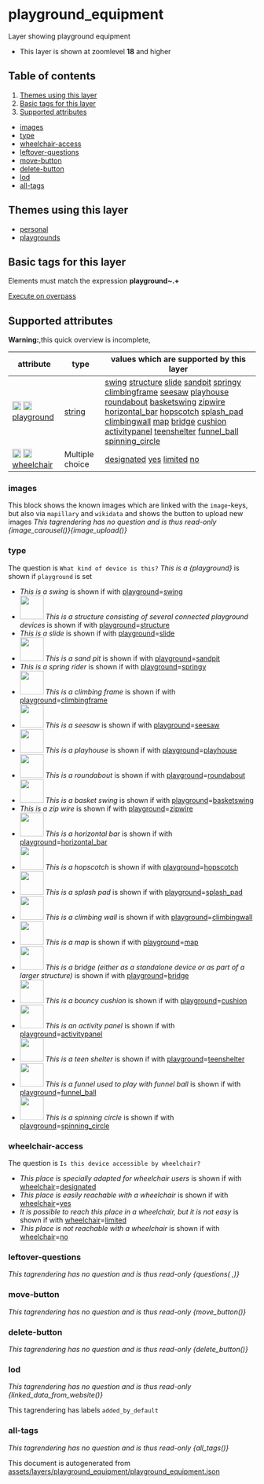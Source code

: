 [//]: # (WARNING: this file is automatically generated. Please find the sources at the bottom and edit those sources)

# playground_equipment




Layer showing playground equipment






 - This layer is shown at zoomlevel **18** and higher



## Table of contents

1. [Themes using this layer](#themes-using-this-layer)
2. [Basic tags for this layer](#basic-tags-for-this-layer)
3. [Supported attributes](#supported-attributes)
  - [images](#images)
  - [type](#type)
  - [wheelchair-access](#wheelchair-access)
  - [leftover-questions](#leftover-questions)
  - [move-button](#move-button)
  - [delete-button](#delete-button)
  - [lod](#lod)
  - [all-tags](#all-tags)

## Themes using this layer



 - [personal](https://mapcomplete.org/personal)
 - [playgrounds](https://mapcomplete.org/playgrounds)



## Basic tags for this layer

Elements must match the expression **playground~.+**

[Execute on overpass](http://overpass-turbo.eu/?Q=%5Bout%3Ajson%5D%5Btimeout%3A90%5D%3B%28%20%20%20%20nwr%5B%22playground%22%5D%28%7B%7Bbbox%7D%7D%29%3B%0A%29%3Bout%20body%3B%3E%3Bout%20skel%20qt%3B)

## Supported attributes

**Warning:**,this quick overview is incomplete,

| attribute | type | values which are supported by this layer |
-----|-----|----- |
| <a target="_blank" href='https://taginfo.openstreetmap.org/keys/playground#values'><img src='https://mapcomplete.org/assets/svg/search.svg' height='18px'></a> <a target="_blank" href='https://taghistory.raifer.tech/?#***/playground/'><img src='https://mapcomplete.org/assets/svg/statistics.svg' height='18px'></a> [playground](https://wiki.openstreetmap.org/wiki/Key:playground) | [string](../SpecialInputElements.md#string) | [swing](https://wiki.openstreetmap.org/wiki/Tag:playground%3Dswing) [structure](https://wiki.openstreetmap.org/wiki/Tag:playground%3Dstructure) [slide](https://wiki.openstreetmap.org/wiki/Tag:playground%3Dslide) [sandpit](https://wiki.openstreetmap.org/wiki/Tag:playground%3Dsandpit) [springy](https://wiki.openstreetmap.org/wiki/Tag:playground%3Dspringy) [climbingframe](https://wiki.openstreetmap.org/wiki/Tag:playground%3Dclimbingframe) [seesaw](https://wiki.openstreetmap.org/wiki/Tag:playground%3Dseesaw) [playhouse](https://wiki.openstreetmap.org/wiki/Tag:playground%3Dplayhouse) [roundabout](https://wiki.openstreetmap.org/wiki/Tag:playground%3Droundabout) [basketswing](https://wiki.openstreetmap.org/wiki/Tag:playground%3Dbasketswing) [zipwire](https://wiki.openstreetmap.org/wiki/Tag:playground%3Dzipwire) [horizontal_bar](https://wiki.openstreetmap.org/wiki/Tag:playground%3Dhorizontal_bar) [hopscotch](https://wiki.openstreetmap.org/wiki/Tag:playground%3Dhopscotch) [splash_pad](https://wiki.openstreetmap.org/wiki/Tag:playground%3Dsplash_pad) [climbingwall](https://wiki.openstreetmap.org/wiki/Tag:playground%3Dclimbingwall) [map](https://wiki.openstreetmap.org/wiki/Tag:playground%3Dmap) [bridge](https://wiki.openstreetmap.org/wiki/Tag:playground%3Dbridge) [cushion](https://wiki.openstreetmap.org/wiki/Tag:playground%3Dcushion) [activitypanel](https://wiki.openstreetmap.org/wiki/Tag:playground%3Dactivitypanel) [teenshelter](https://wiki.openstreetmap.org/wiki/Tag:playground%3Dteenshelter) [funnel_ball](https://wiki.openstreetmap.org/wiki/Tag:playground%3Dfunnel_ball) [spinning_circle](https://wiki.openstreetmap.org/wiki/Tag:playground%3Dspinning_circle) |
| <a target="_blank" href='https://taginfo.openstreetmap.org/keys/wheelchair#values'><img src='https://mapcomplete.org/assets/svg/search.svg' height='18px'></a> <a target="_blank" href='https://taghistory.raifer.tech/?#***/wheelchair/'><img src='https://mapcomplete.org/assets/svg/statistics.svg' height='18px'></a> [wheelchair](https://wiki.openstreetmap.org/wiki/Key:wheelchair) | Multiple choice | [designated](https://wiki.openstreetmap.org/wiki/Tag:wheelchair%3Ddesignated) [yes](https://wiki.openstreetmap.org/wiki/Tag:wheelchair%3Dyes) [limited](https://wiki.openstreetmap.org/wiki/Tag:wheelchair%3Dlimited) [no](https://wiki.openstreetmap.org/wiki/Tag:wheelchair%3Dno) |




### images
This block shows the known images which are linked with the `image`-keys, but also via `mapillary` and `wikidata` and shows the button to upload new images
_This tagrendering has no question and is thus read-only_
*{image_carousel()}{image_upload()}*




### type

The question is `What kind of device is this?`
*This is a {playground}* is shown if `playground` is set


 -  *This is a swing* is shown if with <a href='https://wiki.openstreetmap.org/wiki/Key:playground' target='_blank'>playground</a>=<a href='https://wiki.openstreetmap.org/wiki/Tag:playground%3Dswing' target='_blank'>swing</a>
 - <img src='https://raw.githubusercontent.com/pietervdvn/MapComplete/develop/./assets/layers/playground_equipment/SunwardCohousingPlayStructure2005.jpg' style='width: 3rem; height: 3rem'> *This is a structure consisting of several connected playground devices* is shown if with <a href='https://wiki.openstreetmap.org/wiki/Key:playground' target='_blank'>playground</a>=<a href='https://wiki.openstreetmap.org/wiki/Tag:playground%3Dstructure' target='_blank'>structure</a>
 -  *This is a slide* is shown if with <a href='https://wiki.openstreetmap.org/wiki/Key:playground' target='_blank'>playground</a>=<a href='https://wiki.openstreetmap.org/wiki/Tag:playground%3Dslide' target='_blank'>slide</a>
 - <img src='https://raw.githubusercontent.com/pietervdvn/MapComplete/develop/./assets/layers/playground_equipment/Zandbakw.jpg' style='width: 3rem; height: 3rem'> *This is a sand pit* is shown if with <a href='https://wiki.openstreetmap.org/wiki/Key:playground' target='_blank'>playground</a>=<a href='https://wiki.openstreetmap.org/wiki/Tag:playground%3Dsandpit' target='_blank'>sandpit</a>
 -  *This is a spring rider* is shown if with <a href='https://wiki.openstreetmap.org/wiki/Key:playground' target='_blank'>playground</a>=<a href='https://wiki.openstreetmap.org/wiki/Tag:playground%3Dspringy' target='_blank'>springy</a>
 - <img src='https://raw.githubusercontent.com/pietervdvn/MapComplete/develop/./assets/layers/playground_equipment/DeimosXL1.jpg' style='width: 3rem; height: 3rem'> *This is a climbing frame* is shown if with <a href='https://wiki.openstreetmap.org/wiki/Key:playground' target='_blank'>playground</a>=<a href='https://wiki.openstreetmap.org/wiki/Tag:playground%3Dclimbingframe' target='_blank'>climbingframe</a>
 - <img src='https://raw.githubusercontent.com/pietervdvn/MapComplete/develop/./assets/layers/playground_equipment/Seesaw-aa.jpg' style='width: 3rem; height: 3rem'> *This is a seesaw* is shown if with <a href='https://wiki.openstreetmap.org/wiki/Key:playground' target='_blank'>playground</a>=<a href='https://wiki.openstreetmap.org/wiki/Tag:playground%3Dseesaw' target='_blank'>seesaw</a>
 - <img src='https://raw.githubusercontent.com/pietervdvn/MapComplete/develop/./assets/layers/playground_equipment/Playhouse.jpg' style='width: 3rem; height: 3rem'> *This is a playhouse* is shown if with <a href='https://wiki.openstreetmap.org/wiki/Key:playground' target='_blank'>playground</a>=<a href='https://wiki.openstreetmap.org/wiki/Tag:playground%3Dplayhouse' target='_blank'>playhouse</a>
 - <img src='https://raw.githubusercontent.com/pietervdvn/MapComplete/develop/./assets/layers/playground_equipment/Manually_powered_carousel_on_a_playground_in_Saint-Petersburg.JPG' style='width: 3rem; height: 3rem'> *This is a roundabout* is shown if with <a href='https://wiki.openstreetmap.org/wiki/Key:playground' target='_blank'>playground</a>=<a href='https://wiki.openstreetmap.org/wiki/Tag:playground%3Droundabout' target='_blank'>roundabout</a>
 - <img src='https://raw.githubusercontent.com/pietervdvn/MapComplete/develop/./assets/layers/playground_equipment/Playground_swing_03.jpg' style='width: 3rem; height: 3rem'> *This is a basket swing* is shown if with <a href='https://wiki.openstreetmap.org/wiki/Key:playground' target='_blank'>playground</a>=<a href='https://wiki.openstreetmap.org/wiki/Tag:playground%3Dbasketswing' target='_blank'>basketswing</a>
 -  *This is a zip wire* is shown if with <a href='https://wiki.openstreetmap.org/wiki/Key:playground' target='_blank'>playground</a>=<a href='https://wiki.openstreetmap.org/wiki/Tag:playground%3Dzipwire' target='_blank'>zipwire</a>
 - <img src='https://raw.githubusercontent.com/pietervdvn/MapComplete/develop/./assets/layers/playground_equipment/Rekstok.JPG' style='width: 3rem; height: 3rem'> *This is a horizontal bar* is shown if with <a href='https://wiki.openstreetmap.org/wiki/Key:playground' target='_blank'>playground</a>=<a href='https://wiki.openstreetmap.org/wiki/Tag:playground%3Dhorizontal_bar' target='_blank'>horizontal_bar</a>
 - <img src='https://raw.githubusercontent.com/pietervdvn/MapComplete/develop/./assets/layers/playground_equipment/Hinkelbaan_tegels.jpg' style='width: 3rem; height: 3rem'> *This is a hopscotch* is shown if with <a href='https://wiki.openstreetmap.org/wiki/Key:playground' target='_blank'>playground</a>=<a href='https://wiki.openstreetmap.org/wiki/Tag:playground%3Dhopscotch' target='_blank'>hopscotch</a>
 - <img src='https://raw.githubusercontent.com/pietervdvn/MapComplete/develop/./assets/layers/playground_equipment/Urbeach-high-park-splashpad.jpg' style='width: 3rem; height: 3rem'> *This is a splash pad* is shown if with <a href='https://wiki.openstreetmap.org/wiki/Key:playground' target='_blank'>playground</a>=<a href='https://wiki.openstreetmap.org/wiki/Tag:playground%3Dsplash_pad' target='_blank'>splash_pad</a>
 - <img src='https://raw.githubusercontent.com/pietervdvn/MapComplete/develop/./assets/layers/playground_equipment/Playground_climbingwall.jpg' style='width: 3rem; height: 3rem'> *This is a climbing wall* is shown if with <a href='https://wiki.openstreetmap.org/wiki/Key:playground' target='_blank'>playground</a>=<a href='https://wiki.openstreetmap.org/wiki/Tag:playground%3Dclimbingwall' target='_blank'>climbingwall</a>
 - <img src='https://raw.githubusercontent.com/pietervdvn/MapComplete/develop/./assets/layers/playground_equipment/Playground_Map,_Washington_Elementary.jpg' style='width: 3rem; height: 3rem'> *This is a map* is shown if with <a href='https://wiki.openstreetmap.org/wiki/Key:playground' target='_blank'>playground</a>=<a href='https://wiki.openstreetmap.org/wiki/Tag:playground%3Dmap' target='_blank'>map</a>
 - <img src='https://raw.githubusercontent.com/pietervdvn/MapComplete/develop/./assets/layers/playground_equipment/Playground_in_Muchall_Park,_Wolverhampton_-_geograph.org.uk_-_2735437.jpg' style='width: 3rem; height: 3rem'> *This is a bridge (either as a standalone device or as part of a larger structure)* is shown if with <a href='https://wiki.openstreetmap.org/wiki/Key:playground' target='_blank'>playground</a>=<a href='https://wiki.openstreetmap.org/wiki/Tag:playground%3Dbridge' target='_blank'>bridge</a>
 - <img src='https://raw.githubusercontent.com/pietervdvn/MapComplete/develop/./assets/layers/playground_equipment/Hupfkissen.jpg' style='width: 3rem; height: 3rem'> *This is a bouncy cushion* is shown if with <a href='https://wiki.openstreetmap.org/wiki/Key:playground' target='_blank'>playground</a>=<a href='https://wiki.openstreetmap.org/wiki/Tag:playground%3Dcushion' target='_blank'>cushion</a>
 - <img src='https://raw.githubusercontent.com/pietervdvn/MapComplete/develop/./assets/layers/playground_equipment/Szwedy_-_plac_zabaw_-_kotko_i_krzyzyk.jpg' style='width: 3rem; height: 3rem'> *This is an activity panel* is shown if with <a href='https://wiki.openstreetmap.org/wiki/Key:playground' target='_blank'>playground</a>=<a href='https://wiki.openstreetmap.org/wiki/Tag:playground%3Dactivitypanel' target='_blank'>activitypanel</a>
 - <img src='https://raw.githubusercontent.com/pietervdvn/MapComplete/develop/./assets/layers/playground_equipment/Teen_shelter_near_former_coastguard_lookout,_Watchet_-_geograph.org.uk_-_1714960.jpg' style='width: 3rem; height: 3rem'> *This is a teen shelter* is shown if with <a href='https://wiki.openstreetmap.org/wiki/Key:playground' target='_blank'>playground</a>=<a href='https://wiki.openstreetmap.org/wiki/Tag:playground%3Dteenshelter' target='_blank'>teenshelter</a>
 - <img src='https://raw.githubusercontent.com/pietervdvn/MapComplete/develop/./assets/layers/playground_equipment/Funnel_ball.jpg' style='width: 3rem; height: 3rem'> *This is a funnel used to play with funnel ball* is shown if with <a href='https://wiki.openstreetmap.org/wiki/Key:playground' target='_blank'>playground</a>=<a href='https://wiki.openstreetmap.org/wiki/Tag:playground%3Dfunnel_ball' target='_blank'>funnel_ball</a>
 - <img src='https://raw.githubusercontent.com/pietervdvn/MapComplete/develop/./assets/layers/playground_equipment/Spinning_circle.jpg' style='width: 3rem; height: 3rem'> *This is a spinning circle* is shown if with <a href='https://wiki.openstreetmap.org/wiki/Key:playground' target='_blank'>playground</a>=<a href='https://wiki.openstreetmap.org/wiki/Tag:playground%3Dspinning_circle' target='_blank'>spinning_circle</a>





### wheelchair-access

The question is `Is this device accessible by wheelchair?`



 -  *This place is specially adapted for wheelchair users* is shown if with <a href='https://wiki.openstreetmap.org/wiki/Key:wheelchair' target='_blank'>wheelchair</a>=<a href='https://wiki.openstreetmap.org/wiki/Tag:wheelchair%3Ddesignated' target='_blank'>designated</a>
 -  *This place is easily reachable with a wheelchair* is shown if with <a href='https://wiki.openstreetmap.org/wiki/Key:wheelchair' target='_blank'>wheelchair</a>=<a href='https://wiki.openstreetmap.org/wiki/Tag:wheelchair%3Dyes' target='_blank'>yes</a>
 -  *It is possible to reach this place in a wheelchair, but it is not easy* is shown if with <a href='https://wiki.openstreetmap.org/wiki/Key:wheelchair' target='_blank'>wheelchair</a>=<a href='https://wiki.openstreetmap.org/wiki/Tag:wheelchair%3Dlimited' target='_blank'>limited</a>
 -  *This place is not reachable with a wheelchair* is shown if with <a href='https://wiki.openstreetmap.org/wiki/Key:wheelchair' target='_blank'>wheelchair</a>=<a href='https://wiki.openstreetmap.org/wiki/Tag:wheelchair%3Dno' target='_blank'>no</a>





### leftover-questions

_This tagrendering has no question and is thus read-only_
*{questions( ,)}*




### move-button

_This tagrendering has no question and is thus read-only_
*{move_button()}*




### delete-button

_This tagrendering has no question and is thus read-only_
*{delete_button()}*




### lod

_This tagrendering has no question and is thus read-only_
*{linked_data_from_website()}*


This tagrendering has labels 
`added_by_default`

### all-tags

_This tagrendering has no question and is thus read-only_
*{all_tags()}*




This document is autogenerated from [assets/layers/playground_equipment/playground_equipment.json](https://github.com/pietervdvn/MapComplete/blob/develop/assets/layers/playground_equipment/playground_equipment.json)
